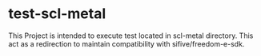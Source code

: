 # test-scl-metal

This Project is intended to execute test located in scl-metal directory.
This act as a redirection to maintain compatibility with sifive/freedom-e-sdk.
